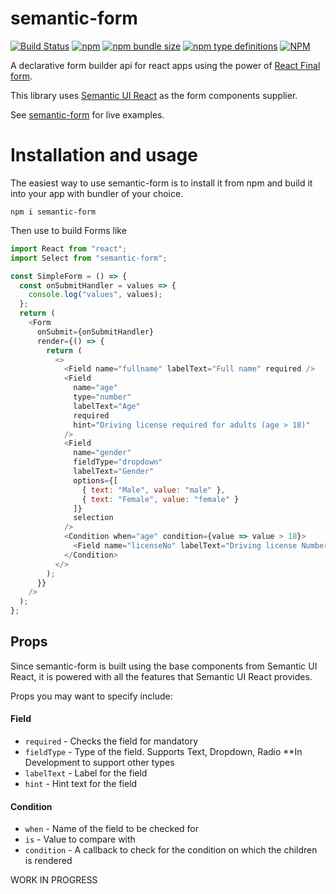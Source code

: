 # semantic-form

[![Build Status](https://travis-ci.org/gsaileshkumar/semantic-form.svg?branch=master)](https://travis-ci.org/gsaileshkumar/semantic-form) [![npm](https://img.shields.io/npm/v/semantic-form)](https://www.npmjs.com/package/semantic-form) [![npm bundle size](https://img.shields.io/bundlephobia/minzip/semantic-form)](https://www.npmjs.com/package/semantic-form) [![npm type definitions](https://img.shields.io/npm/types/semantic-form)](https://www.npmjs.com/package/semantic-form) [![NPM](https://img.shields.io/npm/l/semantic-form)](https://www.npmjs.com/package/semantic-form)

A declarative form builder api for react apps using the power of [React Final form](https://github.com/final-form/react-final-form).

This library uses [Semantic UI React](https://react.semantic-ui.com/) as the form components supplier.

See [semantic-form](https://gsaileshkumar.github.io/semantic-form) for live examples.

# Installation and usage

The easiest way to use semantic-form is to install it from npm and build it into your app with bundler of your choice.

```
npm i semantic-form
```

Then use to build Forms like

```js
import React from "react";
import Select from "semantic-form";

const SimpleForm = () => {
  const onSubmitHandler = values => {
    console.log("values", values);
  };
  return (
    <Form
      onSubmit={onSubmitHandler}
      render={() => {
        return (
          <>
            <Field name="fullname" labelText="Full name" required />
            <Field
              name="age"
              type="number"
              labelText="Age"
              required
              hint="Driving license required for adults (age > 18)"
            />
            <Field
              name="gender"
              fieldType="dropdown"
              labelText="Gender"
              options={[
                { text: "Male", value: "male" },
                { text: "Female", value: "female" }
              ]}
              selection
            />
            <Condition when="age" condition={value => value > 18}>
              <Field name="licenseNo" labelText="Driving license Number" />
            </Condition>
          </>
        );
      }}
    />
  );
};
```

## Props

Since semantic-form is built using the base components from Semantic UI React, it is powered with all the features that Semantic UI React provides.

Props you may want to specify include:

#### Field

- `required` - Checks the field for mandatory
- `fieldType` - Type of the field. Supports Text, Dropdown, Radio \*\*In Development to support other types
- `labelText` - Label for the field
- `hint` - Hint text for the field

#### Condition

- `when` - Name of the field to be checked for
- `is` - Value to compare with
- `condition` - A callback to check for the condition on which the children is rendered

WORK IN PROGRESS
